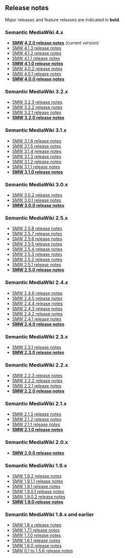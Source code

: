 ## Release notes

Major releases and feature releases are indicated in **bold**.

### Semantic MediaWiki 4.x

* **[SMW 4.2.0 release notes](RELEASE-NOTES-4.1.2.md)** (current version)
* [SMW 4.1.3 release notes](RELEASE-NOTES-4.1.3.md)
* [SMW 4.1.2 release notes](RELEASE-NOTES-4.1.2.md)
* [SMW 4.1.1 release notes](RELEASE-NOTES-4.1.1.md)
* **[SMW 4.1.0 release notes](RELEASE-NOTES-4.1.0.md)**
* [SMW 4.0.2 release notes](RELEASE-NOTES-4.0.2.md)
* [SMW 4.0.1 release notes](RELEASE-NOTES-4.0.1.md)
* **[SMW 4.0.0 release notes](RELEASE-NOTES-4.0.0.md)**

### Semantic MediaWiki 3.2.x
* [SMW 3.2.3 release notes](RELEASE-NOTES-3.2.3.md)
* [SMW 3.2.2 release notes](RELEASE-NOTES-3.2.2.md)
* [SMW 3.2.1 release notes](RELEASE-NOTES-3.2.1.md)
* **[SMW 3.2.0 release notes](RELEASE-NOTES-3.2.0.md)**

### Semantic MediaWiki 3.1.x
* [SMW 3.1.6 release notes](RELEASE-NOTES-3.1.6.md)
* [SMW 3.1.5 release notes](RELEASE-NOTES-3.1.5.md)
* [SMW 3.1.4 release notes](RELEASE-NOTES-3.1.4.md)
* [SMW 3.1.3 release notes](RELEASE-NOTES-3.1.3.md)
* [SMW 3.1.2 release notes](RELEASE-NOTES-3.1.2.md)
* [SMW 3.1.1 release notes](RELEASE-NOTES-3.1.1.md)
* **[SMW 3.1.0 release notes](RELEASE-NOTES-3.1.0.md)**

### Semantic MediaWiki 3.0.x
* [SMW 3.0.2 release notes](RELEASE-NOTES-3.0.2.md)
* [SMW 3.0.1 release notes](RELEASE-NOTES-3.0.1.md)
* **[SMW 3.0.0 release notes](RELEASE-NOTES-3.0.0.md)**

### Semantic MediaWiki 2.5.x
* [SMW 2.5.8 release notes](RELEASE-NOTES-2.5.8.md)
* [SMW 2.5.7 release notes](RELEASE-NOTES-2.5.7.md)
* [SMW 2.5.6 release notes](RELEASE-NOTES-2.5.6.md)
* [SMW 2.5.5 release notes](RELEASE-NOTES-2.5.5.md)
* [SMW 2.5.4 release notes](RELEASE-NOTES-2.5.4.md)
* [SMW 2.5.3 release notes](RELEASE-NOTES-2.5.3.md)
* [SMW 2.5.2 release notes](RELEASE-NOTES-2.5.2.md)
* [SMW 2.5.1 release notes](RELEASE-NOTES-2.5.1.md)
* **[SMW 2.5.0 release notes](RELEASE-NOTES-2.5.0.md)**

### Semantic MediaWiki 2.4.x
* [SMW 2.4.6 release notes](RELEASE-NOTES-2.4.6.md)
* [SMW 2.4.5 release notes](RELEASE-NOTES-2.4.5.md)
* [SMW 2.4.4 release notes](RELEASE-NOTES-2.4.4.md)
* [SMW 2.4.3 release notes](RELEASE-NOTES-2.4.3.md)
* [SMW 2.4.2 release notes](RELEASE-NOTES-2.4.2.md)
* [SMW 2.4.1 release notes](RELEASE-NOTES-2.4.1.md)
* **[SMW 2.4.0 release notes](RELEASE-NOTES-2.4.0.md)**

### Semantic MediaWiki 2.3.x
* [SMW 2.3.1 release notes](RELEASE-NOTES-2.3.1.md)
* **[SMW 2.3.0 release notes](RELEASE-NOTES-2.3.0.md)**

### Semantic MediaWiki 2.2.x
* [SMW 2.2.3 release notes](RELEASE-NOTES-2.2.3.md)
* [SMW 2.2.2 release notes](RELEASE-NOTES-2.2.2.md)
* [SMW 2.2.1 release notes](RELEASE-NOTES-2.2.1.md)
* **[SMW 2.2.0 release notes](RELEASE-NOTES-2.2.0.md)**

### Semantic MediaWiki 2.1.x
* [SMW 2.1.3 release notes](RELEASE-NOTES-2.1.3.md)
* [SMW 2.1.2 release notes](RELEASE-NOTES-2.1.2.md)
* [SMW 2.1.1 release notes](RELEASE-NOTES-2.1.1.md)
* **[SMW 2.1.0 release notes](RELEASE-NOTES-2.1.0.md)**

### Semantic MediaWiki 2.0.x
* **[SMW 2.0.0 release notes](RELEASE-NOTES-2.0.md)**

### Semantic MediaWiki 1.9.x
* [SMW 1.9.2 release notes](RELEASE-NOTES-1.9.2.md)
* [SMW 1.9.1.1 release notes](RELEASE-NOTES-1.9.1.1.md)
* [SMW 1.9.1 release notes](RELEASE-NOTES-1.9.1.md)
* [SMW 1.9.0.1 release notes](RELEASE-NOTES-1.9.0.1.md)
* [SMW 1.9.0.2 release notes](RELEASE-NOTES-1.9.0.2.md)
* **[SMW 1.9.0 release notes](RELEASE-NOTES-1.9.md)**

### Semantic MediaWiki 1.8.x and earlier
* [SMW 1.8.x release notes](RELEASE-NOTES-1.8.md)
* [SMW 1.7.1 release notes](RELEASE-NOTES-1.7.1.md)
* [SMW 1.7.0 release notes](RELEASE-NOTES-1.7.md)
* [SMW 1.6.1 release notes](RELEASE-NOTES-1.6.1.md)
* [SMW 1.6.0 release notes](RELEASE-NOTES-1.6.md)
* [SMW 0.1 to 1.5.6 release notes](RELEASE-NOTES-old.md)
